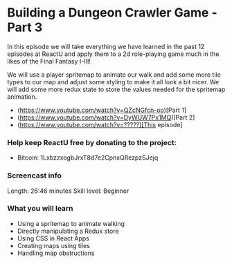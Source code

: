 # Building a Dungeon Crawler Game - Part 3

In this episode we will take everything we have learned in the past 12 episodes at ReactU and apply them to a 2d role-playing game much in the likes of the Final Fantasy I-III!

We will use a player spritemap to animate our walk and add some more tile types to our map and adjust some styling to make it all look a bit nicer. We will add some more redux state to store the values needed for the spritemap animation.

* (https://www.youtube.com/watch?v=QZcNGfcn-oo)[Part 1]
* (https://www.youtube.com/watch?v=DyWUW7Px1MQ)[Part 2]
* (https://www.youtube.com/watch?v=?????)[This episode]

### Help keep ReactU free by donating to the project:
* Bitcoin: 1LxbzzxogbJrxT8d7e2CpnxQRezpzSJejq

### Screencast info

Length: 26:46 minutes
Skill level: Beginner

### What you will learn
* Using a spritemap to animate walking
* Directly manipulating a Redux store
* Using CSS in React Apps
* Creating maps using tiles
* Handling map obstructions
